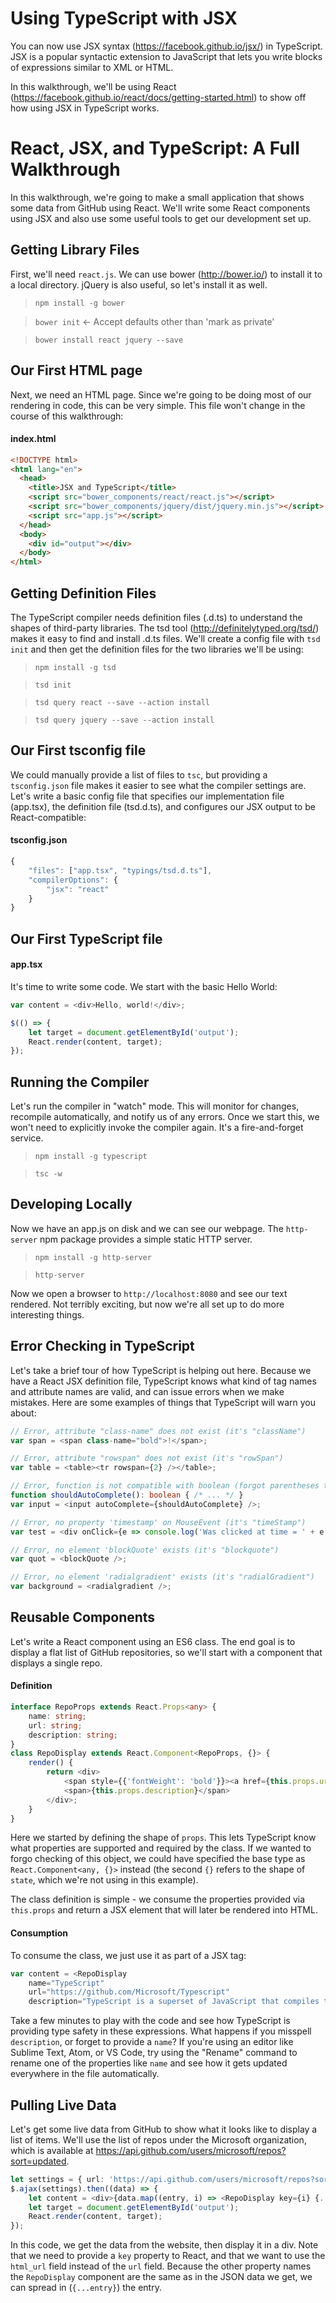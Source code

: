 # Using TypeScript with JSX
You can now use JSX syntax (https://facebook.github.io/jsx/) in TypeScript. JSX
is a popular syntactic extension to JavaScript that lets you write blocks of expressions
similar to XML or HTML.

In this walkthrough, we'll be using React (https://facebook.github.io/react/docs/getting-started.html)
to show off how using JSX in TypeScript works.

# React, JSX, and TypeScript: A Full Walkthrough
In this walkthrough, we're going to make a small application that shows some
data from GitHub using React. We'll write some React components using JSX
and also use some useful tools to get our development set up.

## Getting Library Files
First, we'll need `react.js`. We can use bower (http://bower.io/) to install it
to a local directory. jQuery is also useful, so let's install it as well.

 > `npm install -g bower`

 > `bower init` <- Accept defaults other than 'mark as private'

 > `bower install react jquery --save`

## Our First HTML page
Next, we need an HTML page. Since we're going to be doing most of our rendering
in code, this can be very simple. This file won't change in the course of this
walkthrough:

#### index.html
```html
<!DOCTYPE html>
<html lang="en">
  <head>
  	<title>JSX and TypeScript</title>
    <script src="bower_components/react/react.js"></script>
    <script src="bower_components/jquery/dist/jquery.min.js"></script>
    <script src="app.js"></script>
  </head>
  <body>
  	<div id="output"></div>
  </body>
</html>
```

## Getting Definition Files
The TypeScript compiler needs definition files (.d.ts) to understand the shapes of
third-party libraries. The tsd tool (http://definitelytyped.org/tsd/) makes
it easy to find and install .d.ts files. We'll create a config file with
`tsd init` and then get the definition files for the two libraries we'll be using:

 > `npm install -g tsd`

 > `tsd init`

 > `tsd query react --save --action install`

 > `tsd query jquery --save --action install`


## Our First tsconfig file
We could manually provide a list of files to `tsc`, but providing a `tsconfig.json`
file makes it easier to see what the compiler settings are. Let's write a basic
config file that specifies our implementation file (app.tsx), the definition file
(tsd.d.ts), and configures our JSX output to be React-compatible:

#### tsconfig.json
```js
{
	"files": ["app.tsx", "typings/tsd.d.ts"],
	"compilerOptions": {
		"jsx": "react"
	}
}
```

## Our First TypeScript file
#### app.tsx
It's time to write some code. We start with the basic Hello World:
```ts
var content = <div>Hello, world!</div>;

$(() => {
	let target = document.getElementById('output');
	React.render(content, target);
});
```

## Running the Compiler
Let's run the compiler in "watch" mode. This will monitor for changes, recompile automatically,
and notify us of any errors. Once we start this, we won't need to explicitly invoke the compiler
again. It's a fire-and-forget service.

 > `npm install -g typescript`

 > `tsc -w`

## Developing Locally
Now we have an app.js on disk and we can see our webpage. The `http-server` npm package
provides a simple static HTTP server.
 
 > `npm install -g http-server`

 > `http-server`

Now we open a browser to `http://localhost:8080` and see our
text rendered. Not terribly exciting, but now we're all set
up to do more interesting things.

## Error Checking in TypeScript
Let's take a brief tour of how TypeScript is helping out here. Because we have
a React JSX definition file, TypeScript knows what kind of tag names and attribute
names are valid, and can issue errors when we make mistakes. Here are some examples
of things that TypeScript will warn you about:
```ts
// Error, attribute "class-name" does not exist (it's "className")
var span = <span class-name="bold">!</span>;

// Error, attribute "rowspan" does not exist (it's "rowSpan")
var table = <table><tr rowspan={2} /></table>;

// Error, function is not compatible with boolean (forgot parentheses to invoke)
function shouldAutoComplete(): boolean { /* ... */ }
var input = <input autoComplete={shouldAutoComplete} />;

// Error, no property 'timestamp' on MouseEvent (it's "timeStamp")
var test = <div onClick={e => console.log('Was clicked at time = ' + e.timestamp) }  />;

// Error, no element 'blockQuote' exists (it's "blockquote")
var quot = <blockQuote />;

// Error, no element 'radialgradient' exists (it's "radialGradient")
var background = <radialgradient />;
```

## Reusable Components
Let's write a React component using an ES6 class. The end goal is to
display a flat list of GitHub repositories, so we'll start with a
component that displays a single repo.

#### Definition
```ts
interface RepoProps extends React.Props<any> {
	name: string;
	url: string;
	description: string;
}
class RepoDisplay extends React.Component<RepoProps, {}> {
	render() {
		return <div>
			<span style={{'fontWeight': 'bold'}}><a href={this.props.url}>{this.props.name}</a>: </span>
			<span>{this.props.description}</span>
		</div>;
	}
}
```
Here we started by defining the shape of `props`. This lets TypeScript know what properties
are supported and required by the class. If we wanted to forgo checking of this object, we
could have specified the base type as `React.Component<any, {}>` instead (the second `{}` refers
to the shape of `state`, which we're not using in this example).

The class definition is simple - we consume the properties provided via `this.props` and
return a JSX element that will later be rendered into HTML.

#### Consumption

To consume the class, we just use it as part of a JSX tag:
```ts
var content = <RepoDisplay
	name="TypeScript"
	url="https://github.com/Microsoft/Typescript"
	description="TypeScript is a superset of JavaScript that compiles to clean JavaScript output."/>;
```

Take a few minutes to play with the code and see how TypeScript is providing type safety
in these expressions. What happens if you misspell `description`, or forget to provide
a `name`? If you're using an editor like Sublime Text, Atom, or VS Code, try using the
"Rename" command to rename one of the properties like `name` and see how it gets updated everywhere
in the file automatically.

## Pulling Live Data

Let's get some live data from GitHub to show what it looks like to display a list
of items. We'll use the list of repos under the Microsoft organization, which is
available at https://api.github.com/users/microsoft/repos?sort=updated.

```ts
let settings = { url: 'https://api.github.com/users/microsoft/repos?sort=updated' };
$.ajax(settings).then((data) => {
	let content = <div>{data.map((entry, i) => <RepoDisplay key={i} {...entry} url={entry.html_url} />) }</div>;
	let target = document.getElementById('output');
	React.render(content, target);
});
```

In this code, we get the data from the website, then display it in a div. Note that
we need to provide a `key` property to React, and that we want to use the `html_url`
field instead of the `url` field. Because the other property names the `RepoDisplay`
component are the same as in the JSON data we get, we can spread in (`{...entry}`)
the entry.
